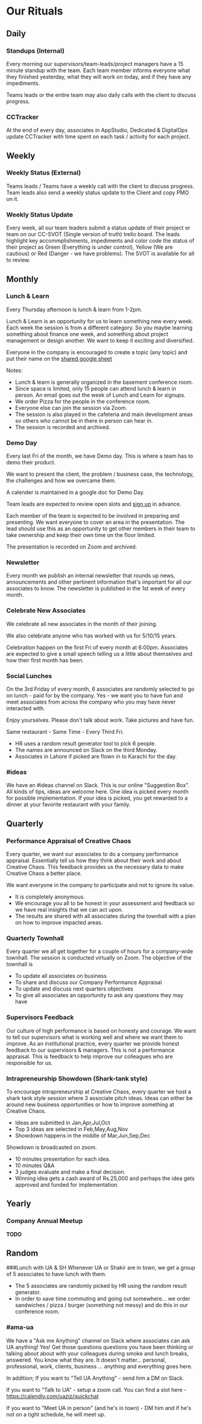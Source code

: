 # Our Rituals

## Daily

### Standups (Internal)
Every morning our supervisors/team-leads/project managers have a 15 minute standup with the team. Each team member informs everyone what they finished yesterday, what they will work on today, and if they have any impediments.

Teams leads or the entire team may also daily calls with the client to discuss progress.

### CCTracker
At the end of every day, associates in AppStudio, Dedicated & DigitalOps update CCTracker with time spent on each task / activity for each project.

## Weekly

### Weekly Status (External)
Teams leads / Teams have a weekly call with the client to discuss progress.
Team leads also send a weekly status update to the Client and copy PMO on it.

### Weekly Status Update
Every week, all our team leaders submit a status update of their project or team on our CC-SVOT (Single version of truth) trello board. The leads highlight key accommplishments, impediments and color code the status of their project as Green (Everything is under control), Yellow (We are cautious) or Red (Danger - we have problems). The SVOT is available for all to review.

## Monthly

### Lunch & Learn
Every Thursday afternoon is lunch & learn from 1-2pm.

Lunch & Learn is an opportunity for us to learn something new every week. Each week the session is from a different category. So you maybe learning something about finance one week, and something about project management or design another. We want to keep it exciting and diversified.

Everyone in the company is encouraged to create a topic (any topic) and put their name on the [shared google sheet](https://docs.google.com/spreadsheets/d/1F25ogetFbGa592Q4Zr0LhyMD3aOa26fUl32-9yy8eFc/edit?usp=sharing)

Notes:
- Lunch & learn is generally organized in the basement conference room.
- Since space is limited, only 15 people can attend lunch & learn in person. An email goes out the week of Lunch and Learn for signups.
- We order Pizza for the people in the conference room.
- Everyone else can join the session via Zoom.
- The session is also played in the cafeteria and main development areas so others who cannot be in there in person can hear in.
- The session is recorded and archived.

### Demo Day
Every last Fri of the month, we have Demo day. This is where a team has to demo their product.

We want to present the client, the problem / business case, the technology, the challenges and how we overcame them. 

A calender is maintained in a google doc for Demo Day.

Team leads are expected to review open slots and [sign up](https://docs.google.com/spreadsheets/d/1F25ogetFbGa592Q4Zr0LhyMD3aOa26fUl32-9yy8eFc/edit?usp=sharing
) in advance.

Each member of the team is expected to be involved in preparing and presenting. We want everyone to cover an area in the presentation. The lead should use this as an opportunity to get other members in their team to take ownership and keep their own time on the floor limited. 

The presentation is recorded on Zoom and archived.

### Newsletter
Every month we publish an internal newsletter that rounds up news, announcements and other pertinent information that's important for all our associates to know. The newsletter is published in the 1st week of every month.

### Celebrate New Associates
We celebrate all new associates in the month of their joining.

We also celebrate anyone who has worked with us for 5/10/15 years.

Celebration happen on the first Fri of every month at 6:00pm. Associates are expected to give a small speech telling us a little about themselves and how their first month has been.


### Social Lunches
On the 3rd Friday of every month, 6 associates are randomly selected to go on lunch - paid for by the company. Yes - we want you to have fun and meet associates from across the company who you may have never interacted with.

Enjoy yourselves. Please don't talk about work. Take pictures and have fun.

Same restaurant - Same Time - Every Third Fri.

- HR uses a random result generator tool to pick 6 people. 
- The names are announced on Slack on the third Monday.
- Associates in Lahore if picked are flown in to Karachi for the day.

### #ideas
We have an #ideas channel on Slack. This is our online "Suggestion Box". All kinds of tips, ideas are welcome here. One idea is picked every month for possible implementation. If your idea is picked, you get rewarded to a dinner at your favorite restaurant with your family.


## Quarterly

### Performance Appraisal of Creative Chaos
Every quarter, we want our associates to do a company performance appraisal. Essentially tell us how they think about their work and about Creative Chaos. This feedback provides us the necessary data to make Creative Chaos a better place.

We want everyone in the company to participate and not to ignore its value.
- It is completely anonymous. 
- We encourage you all to be honest in your assessment and feedback so we have real insights that we can act upon.
- The results are shared with all associates during the townhall with a plan on how to improve impacted areas.

### Quarterly Townhall
Every quarter we all get together for a couple of hours for a company-wide townhall. The session is conducted virtually on Zoom.
The objective of the townhall is
- To update all associates on business
- To share and discuss our Company Performance Appraisal
- To update and discuss next quarters objectives
- To give all associates an opportunity to ask any questions they may have


### Supervisors Feedback
Our culture of high performance is based on honesty and courage. We want to tell our supervisors what is working well and where we want them to improve. As an institutional practice, every quarter we provide honest feedback to our supervisors & managers. This is not a performance appraisal. This is feedback to help improve our colleagues who are responsible for us.


### Intrapreneurship Showdown (Shark-tank style)
To encourage intrapreneurship at Creative Chaos, every quarter we host a shark tank style session where 3 associate pitch ideas. Ideas can either be around new business opportunities or how to improve something at Creative Chaos.

- Ideas are submitted in Jan,Apr,Jul,Oct
- Top 3 ideas are selected in Feb,May,Aug,Nov
- Showdown happens in the middle of Mar,Jun,Sep,Dec

Showdown is broadcasted on zoom.
- 10 minutes presentation for each idea.
- 10 minutes Q&A
- 3 judges evaluate and make a final decision.
- Winning idea gets a cash award of Rs.25,000 and perhaps the idea gets approved and funded for implementation.


## Yearly
### Company Annual Meetup
**TODO**

## Random
###Lunch with UA & SH
Whenever UA or Shakir are in town, we get a group of 5 associates to have lunch with them.

- The 5 associates are randomly picked by HR using the random result generator.
- In order to save time commuting and going out somewhere... we order sandwiches / pizza / burger (something not messy) and do this in our conference room.

### #ama-ua
We have a "Ask me Anything" channel on Slack where associates can ask UA anything! Yes! Get those questions questions you have been thinking or talking about about with your colleagues during smoke and lunch breaks, answered. You know what they are. It doesn't matter... personal, professional, work, clients, business ... anything and everything goes here.

In addition; If you want to "Tell UA Anything" - send him a DM on Slack.

If you want to "Talk to UA" - setup a zoom call. You can find a slot here - https://calendly.com/uaziz/quickchat

If you want to "Meet UA in person" (and he's in town) - DM him and if he's not on a tight schedule, he will meet up.

